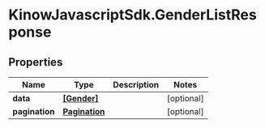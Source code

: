 # KinowJavascriptSdk.GenderListResponse

## Properties
Name | Type | Description | Notes
------------ | ------------- | ------------- | -------------
**data** | [**[Gender]**](Gender.md) |  | [optional] 
**pagination** | [**Pagination**](Pagination.md) |  | [optional] 


